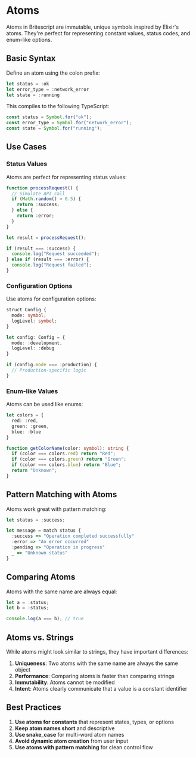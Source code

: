 # Atoms

Atoms in Britescript are immutable, unique symbols inspired by Elixir's atoms. They're perfect for representing constant values, status codes, and enum-like options.

## Basic Syntax

Define an atom using the colon prefix:

```typescript
let status = :ok
let error_type = :network_error
let state = :running
```

This compiles to the following TypeScript:

```typescript
const status = Symbol.for("ok");
const error_type = Symbol.for("network_error");
const state = Symbol.for("running");
```

## Use Cases

### Status Values

Atoms are perfect for representing status values:

```typescript
function processRequest() {
  // Simulate API call
  if (Math.random() > 0.5) {
    return :success;
  } else {
    return :error;
  }
}

let result = processRequest();

if (result === :success) {
  console.log("Request succeeded");
} else if (result === :error) {
  console.log("Request failed");
}
```

### Configuration Options

Use atoms for configuration options:

```typescript
struct Config {
  mode: symbol;
  logLevel: symbol;
}

let config: Config = {
  mode: :development,
  logLevel: :debug
}

if (config.mode === :production) {
  // Production-specific logic
}
```

### Enum-like Values

Atoms can be used like enums:

```typescript
let colors = {
  red: :red,
  green: :green,
  blue: :blue
}

function getColorName(color: symbol): string {
  if (color === colors.red) return "Red";
  if (color === colors.green) return "Green";
  if (color === colors.blue) return "Blue";
  return "Unknown";
}
```

## Pattern Matching with Atoms

Atoms work great with pattern matching:

```typescript
let status = :success;

let message = match status {
  :success => "Operation completed successfully"
  :error => "An error occurred"
  :pending => "Operation in progress"
  _ => "Unknown status"
}
```

## Comparing Atoms

Atoms with the same name are always equal:

```typescript
let a = :status;
let b = :status;

console.log(a === b); // true
```

## Atoms vs. Strings

While atoms might look similar to strings, they have important differences:

1. **Uniqueness**: Two atoms with the same name are always the same object
2. **Performance**: Comparing atoms is faster than comparing strings
3. **Immutability**: Atoms cannot be modified
4. **Intent**: Atoms clearly communicate that a value is a constant identifier

## Best Practices

1. **Use atoms for constants** that represent states, types, or options
2. **Keep atom names short** and descriptive
3. **Use snake_case** for multi-word atom names
4. **Avoid dynamic atom creation** from user input
5. **Use atoms with pattern matching** for clean control flow